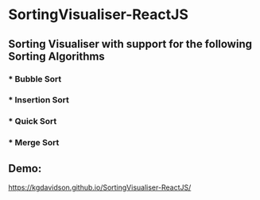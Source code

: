 # SortingVisualiser-ReactJS

## Sorting Visualiser with support for the following Sorting Algorithms
### * Bubble Sort
### * Insertion Sort
### * Quick Sort
### * Merge Sort

####

## Demo: 
https://kgdavidson.github.io/SortingVisualiser-ReactJS/
